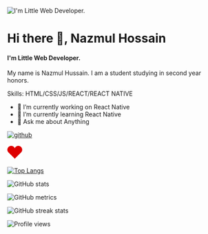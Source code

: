 ![I'm Little Web Developer.](https://scontent.fdac31-1.fna.fbcdn.net/v/t1.6435-9/91013200_684905545587944_8737898620528885760_n.jpg?_nc_cat=104&ccb=1-7&_nc_sid=19026a&_nc_ohc=KxQGowaDyxcAX-_oq3_&_nc_ht=scontent.fdac31-1.fna&oh=00_AT-9VlJUI7gpFDK7B7Q3-OlCRwgjgIBsMPkDkey7TjYNlA&oe=6317D60E)

# Hi there 👋, Nazmul Hossain
#### I'm Little Web Developer.

My name is Nazmul Hussain. I am a student studying in second year honors.

Skills: HTML/CSS/JS/REACT/REACT NATIVE

- 🔭 I’m currently working on React Native 
- 🌱 I’m currently learning React Native 
- 💬 Ask me about Anything 


[<img src='https://cdn.jsdelivr.net/npm/simple-icons@3.0.1/icons/github.svg' alt='github' height='40'>](https://github.com/NazmulHossain2905)  

<a href='https://docs.github.com/en/github/supporting-the-open-source-community-with-github-sponsors'><img src='https://raw.githubusercontent.com/acervenky/animated-github-badges/master/assets/sponsorbadge.gif' width='35' height='35'></a> 

[![Top Langs](https://github-readme-stats.vercel.app/api/top-langs/?username=NazmulHossain2905)](https://github.com/anuraghazra/github-readme-stats)

![GitHub stats](https://github-readme-stats.vercel.app/api?username=NazmulHossain2905&show_icons=true&count_private=true)  

![GitHub metrics](https://metrics.lecoq.io/NazmulHossain2905)  

![GitHub streak stats](https://github-readme-streak-stats.herokuapp.com/?user=NazmulHossain2905)  

![Profile views](https://gpvc.arturio.dev/NazmulHossain2905)  
